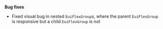 **Bug fixes**

- Fixed visual bug in nested `EuiFlexGroup`s, where the parent `EuiFlexGroup` is responsive but a child `EuiFlexGroup` is not
